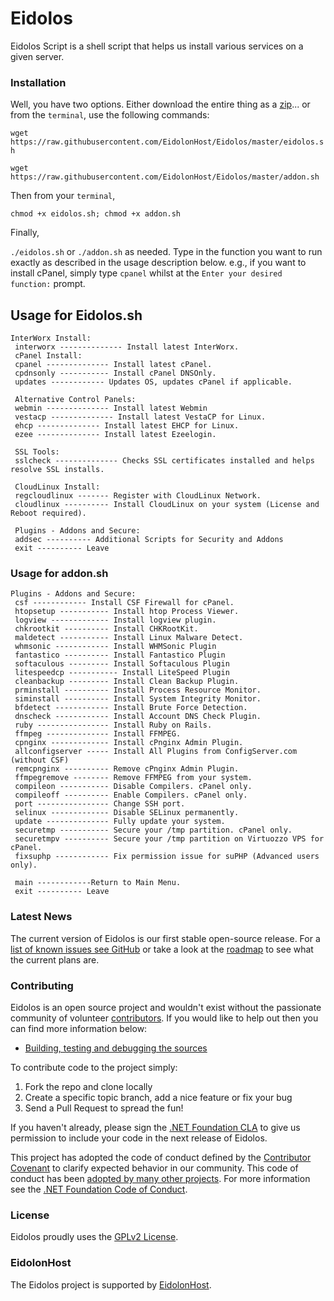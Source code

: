 # Eidolos
Eidolos Script is a shell script that helps us install various services on a given server.

### Installation
Well, you have two options. Either download the entire thing as a [zip](https://github.com/EidolonHost/Eidolos/archive/master.zip)... or from the `terminal`, use the following commands:


`wget https://raw.githubusercontent.com/EidolonHost/Eidolos/master/eidolos.sh`

`wget https://raw.githubusercontent.com/EidolonHost/Eidolos/master/addon.sh`

Then from your `terminal`,

`chmod +x eidolos.sh; chmod +x addon.sh`

Finally,

`./eidolos.sh` or `./addon.sh` as needed. Type in the function you want to run exactly as described in the usage description below. e.g., if you want to install cPanel, simply type `cpanel` whilst at the `Enter your desired function:` prompt.


## Usage for Eidolos.sh
```
InterWorx Install:
 interworx -------------- Install latest InterWorx.
 cPanel Install:
 cpanel -------------- Install latest cPanel.
 cpdnsonly ----------- Install cPanel DNSOnly.
 updates ------------ Updates OS, updates cPanel if applicable.

 Alternative Control Panels:
 webmin -------------- Install latest Webmin
 vestacp -------------- Install latest VestaCP for Linux.
 ehcp -------------- Install latest EHCP for Linux.
 ezee -------------- Install latest Ezeelogin.

 SSL Tools:
 sslcheck -------------- Checks SSL certificates installed and helps resolve SSL installs.

 CloudLinux Install:
 regcloudlinux ------- Register with CloudLinux Network.
 cloudlinux ---------- Install CloudLinux on your system (License and Reboot required).

 Plugins - Addons and Secure:
 addsec ---------- Additional Scripts for Security and Addons
 exit ---------- Leave
```

### Usage for addon.sh

```
Plugins - Addons and Secure:
 csf ------------ Install CSF Firewall for cPanel.
 htopsetup ----------- Install htop Process Viewer.
 logview ------------- Install logview plugin.
 chkrootkit ---------- Install CHKRootKit.
 maldetect ----------- Install Linux Malware Detect.
 whmsonic ------------ Install WHMSonic Plugin
 fantastico ---------- Install Fantastico Plugin
 softaculous --------- Install Softaculous Plugin
 litespeedcp ----------- Install LiteSpeed Plugin
 cleanbackup --------- Install Clean Backup Plugin.
 prminstall ---------- Install Process Resource Monitor.
 siminstall ---------- Install System Integrity Monitor.
 bfdetect ------------ Install Brute Force Detection.
 dnscheck ------------ Install Account DNS Check Plugin.
 ruby ---------------- Install Ruby on Rails.
 ffmpeg -------------- Install FFMPEG.
 cpnginx ------------- Install cPnginx Admin Plugin.
 allconfigserver ----- Install All Plugins from ConfigServer.com (without CSF)
 remcpnginx ---------- Remove cPnginx Admin Plugin.
 ffmpegremove -------- Remove FFMPEG from your system.
 compileon ----------- Disable Compilers. cPanel only.
 compileoff ---------- Enable Compilers. cPanel only.
 port ---------------- Change SSH port.
 selinux ------------- Disable SELinux permanently.
 update -------------- Fully update your system.
 securetmp ----------- Secure your /tmp partition. cPanel only.
 securetmpv ---------- Secure your /tmp partition on Virtuozzo VPS for cPanel.
 fixsuphp ------------ Fix permission issue for suPHP (Advanced users only).

 main ------------Return to Main Menu.
 exit ---------- Leave
```

### Latest News
The current version of Eidolos is our first stable open-source release.
For a [list of known issues see GitHub](https://github.com/EidolonHost/Eidolos/issues) or take a look at the [roadmap](roadmap.md) to see what the current plans are.

### Contributing
Eidolos is an open source project and wouldn't exist without the passionate community of volunteer [contributors](https://github.com/EidolonHost/Eidolos/graphs/contributors).
If you would like to help out then you can find more information below:

* [Building, testing and debugging the sources](https://github.com/EidolonHost/Eidolos/wiki/Building,-Testing,-and-Debugging)

To contribute code to the project simply:
  1. Fork the repo and clone locally
  2. Create a specific topic branch, add a nice feature or fix your bug
  3. Send a Pull Request to spread the fun!

If you haven't already, please sign the [.NET Foundation CLA](http://cla2.dotnetfoundation.org) to give us permission to include your code in the next release of Eidolos.

This project has adopted the code of conduct defined by the [Contributor Covenant](http://contributor-covenant.org/) to clarify expected behavior in our community. This code of conduct has been [adopted by many other projects](http://contributor-covenant.org/adopters/). For more information see the [.NET Foundation Code of Conduct](http://www.dotnetfoundation.org/code-of-conduct).

### License
Eidolos proudly uses the [GPLv2 License](LICENSE).

### EidolonHost

The Eidolos project is supported by [EidolonHost](https://eidolonhost.com).
